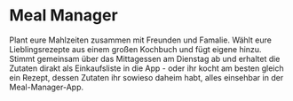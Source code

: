 # Meal Manager

Plant eure Mahlzeiten zusammen mit Freunden und Famalie. Wählt eure Lieblingsrezepte aus einem großen Kochbuch und fügt eigene hinzu. Stimmt gemeinsam über das Mittagessen am Dienstag ab und erhaltet die Zutaten dirakt als Einkaufsliste in die App - oder ihr kocht am besten gleich ein Rezept, dessen Zutaten ihr sowieso daheim habt, alles einsehbar in der Meal-Manager-App. 
